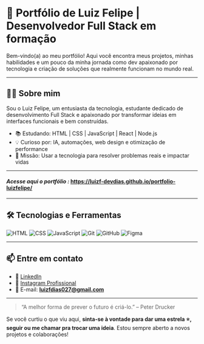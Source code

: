 # 🚀 Portfólio de Luiz Felipe | Desenvolvedor Full Stack em formação

Bem-vindo(a) ao meu portfólio! Aqui você encontra meus projetos, minhas habilidades e um pouco da minha jornada como dev apaixonado por tecnologia e criação de soluções que realmente funcionam no mundo real.

---

## 👨‍💻 Sobre mim

Sou o Luiz Felipe, um entusiasta da tecnologia, estudante dedicado de desenvolvimento Full Stack e apaixonado por transformar ideias em interfaces funcionais e bem construídas.

- 📚 Estudando: HTML | CSS | JavaScript | React | Node.js
- 💡 Curioso por: IA, automações, web design e otimização de performance
- 🎯 Missão: Usar a tecnologia para resolver problemas reais e impactar vidas

---

#### *Acesse aqui o portfólio :* https://luizf-devdias.github.io/portfolio-luizfelipe/

---

## 🛠️ Tecnologias e Ferramentas

![HTML](https://img.shields.io/badge/-HTML5-E34F26?logo=html5&logoColor=fff&style=for-the-badge)
![CSS](https://img.shields.io/badge/-CSS3-1572B6?logo=css3&logoColor=fff&style=for-the-badge)
![JavaScript](https://img.shields.io/badge/-JavaScript-F7DF1E?logo=javascript&logoColor=000&style=for-the-badge)
![Git](https://img.shields.io/badge/-Git-F05032?logo=git&logoColor=fff&style=for-the-badge)
![GitHub](https://img.shields.io/badge/-GitHub-181717?logo=github&logoColor=fff&style=for-the-badge)
![Figma](https://img.shields.io/badge/-Figma-F241E?logo=figma&logoColor=000&style=for-the-badge)

---

## 📫 Entre em contato

- 💼 [LinkedIn](https://www.linkedin.com/in/luiz-felipe-de-oliveira-dias-38230334b/)
- 📸 [Instagram Profissional](https://www.instagram.com/luizf_dev/)
- 📧 E-mail: **luizfdias027@gmail.com**

---

> “A melhor forma de prever o futuro é criá-lo.” – Peter Drucker

Se você curtiu o que viu aqui, **sinta-se à vontade para dar uma estrela ⭐, seguir ou me chamar pra trocar uma ideia**. Estou sempre aberto a novos projetos e colaborações!

